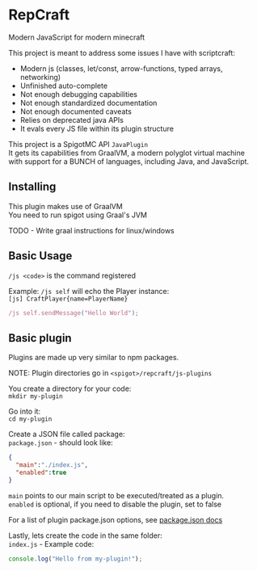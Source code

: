 # RepCraft
Modern JavaScript for modern minecraft

This project is meant to address some issues I have with scriptcraft:

- Modern js (classes, let/const, arrow-functions, typed arrays, networking)
- Unfinished auto-complete
- Not enough debugging capabilities
- Not enough standardized documentation
- Not enough documented caveats
- Relies on deprecated java APIs
- It evals every JS file within its plugin structure

This project is a SpigotMC API `JavaPlugin`<br/>
It gets its capabilities from GraalVM, a modern polyglot virtual machine<br/>
with support for a BUNCH of languages, including Java, and JavaScript.

## Installing
This plugin makes use of GraalVM<br/>
You need to run spigot using Graal's JVM

TODO - Write graal instructions for linux/windows

## Basic Usage
`/js <code>` is the command registered

Example: `/js self` will echo the Player instance:<br/>
`[js] CraftPlayer{name=PlayerName}`

```javascript
/js self.sendMessage("Hello World");
```

## Basic plugin
Plugins are made up very similar to npm packages.<br/>

NOTE: Plugin directories go in `<spigot>/repcraft/js-plugins`

You create a directory for your code:<br/>
`mkdir my-plugin`<br/>

Go into it:<br/>
`cd my-plugin`<br/>

Create a JSON file called package:<br/>
`package.json` - should look like:<br/>

```json
{
  "main":"./index.js",
  "enabled":true
}
```
`main` points to our main script to be executed/treated as a plugin.<br/>
`enabled` is optional, if you need to disable the plugin, set to false

For a list of plugin package.json options, see [package.json docs](todo-url-here)

Lastly, lets create the code in the same folder:<br/>
`index.js` - Example code:
```javascript
console.log("Hello from my-plugin!");
```